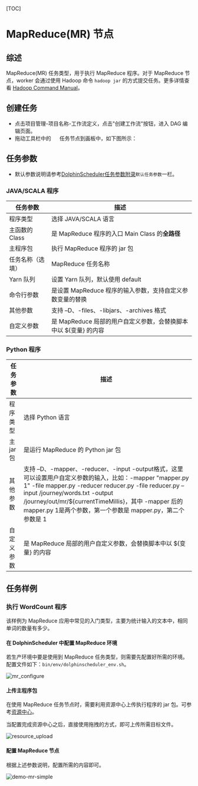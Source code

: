 [TOC]

# MapReduce(MR) 节点

## 综述

MapReduce(MR) 任务类型，用于执行 MapReduce 程序。对于 MapReduce 节点，worker 会通过使用 Hadoop 命令 `hadoop jar` 的方式提交任务。更多详情查看 [Hadoop Command Manual](https://hadoop.apache.org/docs/r3.2.4/hadoop-project-dist/hadoop-common/CommandsManual.html#jar)。

## 创建任务

- 点击项目管理-项目名称-工作流定义，点击"创建工作流"按钮，进入 DAG 编辑页面。
- 拖动工具栏中的 <img src="https://dolphinscheduler.apache.org/img/tasks/icons/mr.png" width="15"/> 任务节点到画板中，如下图所示：

## 任务参数

[//]: # (TODO: use the commented anchor below once our website template supports this syntax)
[//]: # (- 默认参数说明请参考[DolphinScheduler任务参数附录]&#40;appendix.md#默认任务参数&#41;`默认任务参数`一栏。)

- 默认参数说明请参考[DolphinScheduler任务参数附录]($Task-Appendix)`默认任务参数`一栏。

### JAVA/SCALA 程序

|  **任务参数**  |                  **描述**                  |
|------------|------------------------------------------|
| 程序类型       | 选择 JAVA/SCALA 语言                         |
| 主函数的 Class | 是 MapReduce 程序的入口 Main Class 的**全路径**    |
| 主程序包       | 执行 MapReduce 程序的 jar 包                   |
| 任务名称（选填）   | MapReduce 任务名称                           |
| Yarn 队列    | 设置 Yarn 队列，默认使用 default                  |
| 命令行参数      | 是设置 MapReduce 程序的输入参数，支持自定义参数变量的替换       |
| 其他参数       | 支持 –D、-files、-libjars、-archives 格式       |
| 自定义参数      | 是 MapReduce 局部的用户自定义参数，会替换脚本中以 ${变量} 的内容 |

### Python 程序

| **任务参数** |                                                                                                                                    **描述**                                                                                                                                    |
|----------|------------------------------------------------------------------------------------------------------------------------------------------------------------------------------------------------------------------------------------------------------------------------------|
| 程序类型     | 选择 Python 语言                                                                                                                                                                                                                                                                 |
| 主 jar 包  | 是运行 MapReduce 的 Python jar 包                                                                                                                                                                                                                                                 |
| 其他参数     | 支持 –D、-mapper、-reducer、-input  -output格式，这里可以设置用户自定义参数的输入，比如：-mapper  "mapper.py 1"  -file mapper.py   -reducer reducer.py  -file reducer.py –input /journey/words.txt -output /journey/out/mr/${currentTimeMillis}，其中 -mapper 后的 mapper.py 1是两个参数，第一个参数是 mapper.py，第二个参数是 1 |
| 自定义参数    | 是 MapReduce 局部的用户自定义参数，会替换脚本中以 ${变量} 的内容                                                                                                                                                                                                                                     |

## 任务样例

### 执行 WordCount 程序

该样例为 MapReduce 应用中常见的入门类型，主要为统计输入的文本中，相同单词的数量有多少。

#### 在 DolphinScheduler 中配置 MapReduce 环境

若生产环境中要是使用到 MapReduce 任务类型，则需要先配置好所需的环境。配置文件如下：`bin/env/dolphinscheduler_env.sh`。

![mr_configure](https://dolphinscheduler.apache.org/img/tasks/demo/mr_task01.png)

#### 上传主程序包

在使用 MapReduce 任务节点时，需要利用资源中心上传执行程序的 jar 包。可参考[资源中心]($Resource-Configuration)。

当配置完成资源中心之后，直接使用拖拽的方式，即可上传所需目标文件。

![resource_upload](https://dolphinscheduler.apache.org/img/tasks/demo/upload_jar.png)

#### 配置 MapReduce 节点

根据上述参数说明，配置所需的内容即可。

![demo-mr-simple](https://dolphinscheduler.apache.org/img/tasks/demo/mr_task02.png)
